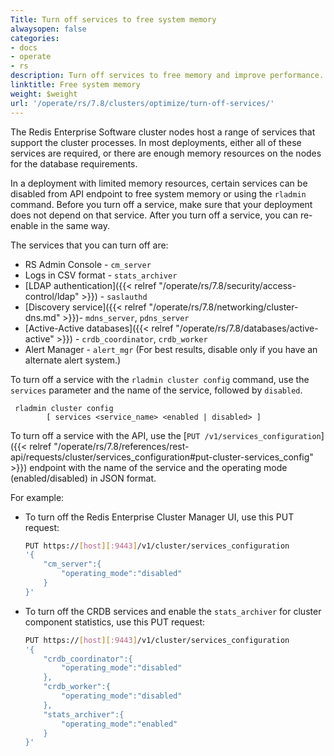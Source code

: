 ```yaml
---
Title: Turn off services to free system memory
alwaysopen: false
categories:
- docs
- operate
- rs
description: Turn off services to free memory and improve performance.
linktitle: Free system memory
weight: $weight
url: '/operate/rs/7.8/clusters/optimize/turn-off-services/'
---
```

The Redis Enterprise Software cluster nodes host a range of services that support the cluster processes.
In most deployments, either all of these services are required,
or there are enough memory resources on the nodes for the database requirements.

In a deployment with limited memory resources, certain services can be disabled from API endpoint to free system memory or using the `rladmin` command.
Before you turn off a service, make sure that your deployment does not depend on that service.
After you turn off a service, you can re-enable in the same way.

The services that you can turn off are:

- RS Admin Console - `cm_server`
- Logs in CSV format - `stats_archiver`
- [LDAP authentication]({{< relref "/operate/rs/7.8/security/access-control/ldap" >}}) - `saslauthd`
- [Discovery service]({{< relref "/operate/rs/7.8/networking/cluster-dns.md" >}})- `mdns_server`, `pdns_server`
- [Active-Active databases]({{< relref "/operate/rs/7.8/databases/active-active" >}}) - `crdb_coordinator`, `crdb_worker`
- Alert Manager - `alert_mgr` (For best results, disable only if you have an alternate alert system.)

To turn off a service with the `rladmin cluster config` command, use the `services` parameter and the name of the service, followed by `disabled`.
```text
 rladmin cluster config
        [ services <service_name> <enabled | disabled> ]
```

To turn off a service with the API, use the [`PUT /v1/services_configuration`]({{< relref "/operate/rs/7.8/references/rest-api/requests/cluster/services_configuration#put-cluster-services_config" >}}) endpoint
with the name of the service and the operating mode (enabled/disabled) in JSON format.

For example:
- To turn off the Redis Enterprise Cluster Manager UI, use this PUT request:

    ```sh
    PUT https://[host][:9443]/v1/cluster/services_configuration
    '{
        "cm_server":{
            "operating_mode":"disabled"
        }
    }'
    ```

- To turn off the CRDB services and enable the `stats_archiver` for cluster component statistics, use this PUT request:

    ```sh
    PUT https://[host][:9443]/v1/cluster/services_configuration
    '{
        "crdb_coordinator":{
            "operating_mode":"disabled"
        },
        "crdb_worker":{
            "operating_mode":"disabled"
        },
        "stats_archiver":{
            "operating_mode":"enabled"
        }
    }'
    ```
